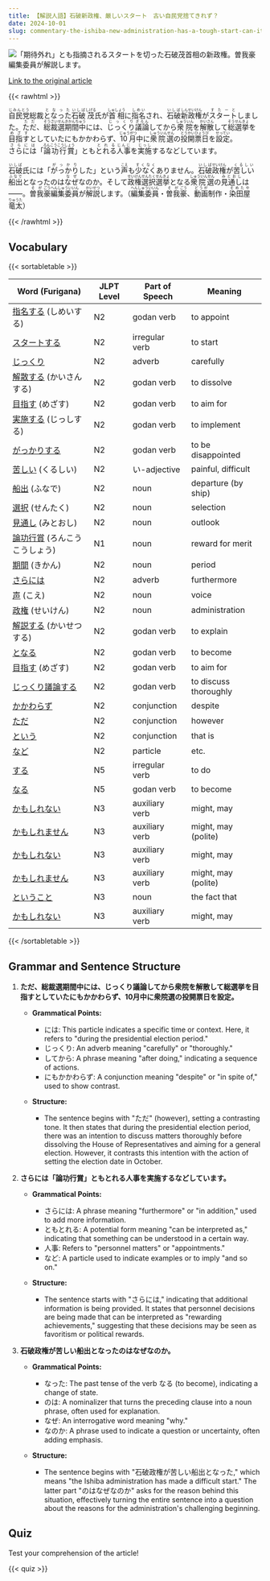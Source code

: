 ```yaml
---
title: 【解説人語】石破新政権、厳しいスタート　古い自民党捨てきれず？
date: 2024-10-01
slug: commentary-the-ishiba-new-administration-has-a-tough-start-can-it-shed-the-old-liberal-democratic-party
---
```


![「期待外れ」とも指摘されるスタートを切った石破茂首相の新政権。曽我豪編集委員が解説します。](https://www.asahicom.jp/imgopt/img/cc64e6a698/comm_L/AS20241001003067.jpg "「期待外れ」とも指摘されるスタートを切った石破茂首相の新政権。曽我豪編集委員が解説します。")

[Link to the original article](https://asahi.com/articles/ASSB13437SB1UTIL00TM.html?iref=pc_politics_top__n)

{{< rawhtml >}}
<p><ruby>自民党<rt>じみんとう</rt></ruby>総裁<ruby>となった<rt>となった</rt></ruby><ruby>石破<rt>いしば</rt></ruby><ruby>茂<rt>しげる</rt></ruby>氏が<ruby>首相<rt>しゅしょう</rt></ruby>に<ruby>指名<rt>しめい</rt></ruby>され、<ruby>石破<rt>いしば</rt></ruby><ruby>新政権<rt>しんせいけん</rt></ruby>が<ruby>スタート<rt>すたーと</rt></ruby>しました。<ruby>ただ<rt>ただ</rt></ruby>、<ruby>総裁選<rt>そうさいせん</rt></ruby><ruby>期間中<rt>きかんちゅう</rt></ruby>には、<ruby>じっくり<rt>じっくり</rt></ruby><ruby>議論<rt>ぎろん</rt></ruby>してから<ruby>衆院<rt>しゅういん</rt></ruby>を<ruby>解散<rt>かいさん</rt></ruby>して<ruby>総選挙<rt>そうせんきょ</rt></ruby>を<ruby>目指す<rt>めざす</rt></ruby>としていたにもかかわらず、<ruby>10月<rt>じゅうがつ</rt></ruby>中に<ruby>衆院選<rt>しゅういんせん</rt></ruby>の<ruby>投開票日<rt>とうかいひょうび</rt></ruby>を<ruby>設定<rt>せってい</rt></ruby>。<ruby>さらには<rt>さらには</rt></ruby>「<ruby>論功行賞<rt>ろんこうこうしょう</rt></ruby>」とも<ruby>とれる<rt>とれる</rt></ruby><ruby>人事<rt>じんじ</rt></ruby>を<ruby>実施<rt>じっし</rt></ruby>するなどしています。</p>

<p><ruby>石破<rt>いしば</rt></ruby>氏には「<ruby>がっかり<rt>がっかり</rt></ruby>した」という<ruby>声<rt>こえ</rt></ruby>も<ruby>少なく<rt>すくなく</rt></ruby>ありません。<ruby>石破<rt>いしば</rt></ruby><ruby>政権<rt>せいけん</rt></ruby>が<ruby>苦しい<rt>くるしい</rt></ruby><ruby>船出<rt>ふなで</rt></ruby>となったのは<ruby>なぜ<rt>なぜ</rt></ruby>なのか。そして<ruby>政権<rt>せいけん</rt></ruby><ruby>選択<rt>せんたく</rt></ruby><ruby>選挙<rt>せんきょ</rt></ruby>となる<ruby>衆院選<rt>しゅういんせん</rt></ruby>の<ruby>見通し<rt>みとおし</rt></ruby>は――。<ruby>曽我<rt>そが</rt></ruby><ruby>豪<rt>ごう</rt></ruby><ruby>編集委員<rt>へんしゅういいん</rt></ruby>が<ruby>解説<rt>かいせつ</rt></ruby>します。（<ruby>編集委員<rt>へんしゅういいん</rt></ruby>・<ruby>曽我<rt>そが</rt></ruby><ruby>豪<rt>ごう</rt></ruby>、<ruby>動画<rt>どうが</rt></ruby>制作・<ruby>染田屋<rt>そめたや</rt></ruby><ruby>竜太<rt>りゅうた</rt></ruby>）</p>
{{< /rawhtml >}}

## Vocabulary


{{< sortabletable >}}

| Word (Furigana)       | JLPT Level | Part of Speech        | Meaning                          |
|-----------------------|------------|-----------------------|----------------------------------|
|[指名する](https://jisho.org/search/%E6%8C%87%E5%90%8D%E3%81%99%E3%82%8B) (しめいする)| N2         | godan verb            | to appoint                       |
|[スタートする](https://jisho.org/search/%E3%82%B9%E3%82%BF%E3%83%BC%E3%83%88%E3%81%99%E3%82%8B)| N2         | irregular verb        | to start                         |
|[じっくり](https://jisho.org/search/%E3%81%98%E3%81%A3%E3%81%8F%E3%82%8A)| N2         | adverb                | carefully                        |
|[解散する](https://jisho.org/search/%E8%A7%A3%E6%95%A3%E3%81%99%E3%82%8B) (かいさんする)| N2         | godan verb            | to dissolve                      |
|[目指す](https://jisho.org/search/%E7%9B%AE%E6%8C%87%E3%81%99) (めざす)| N2         | godan verb            | to aim for                      |
|[実施する](https://jisho.org/search/%E5%AE%9F%E6%96%BD%E3%81%99%E3%82%8B) (じっしする)| N2         | godan verb            | to implement                     |
|[がっかりする](https://jisho.org/search/%E3%81%8C%E3%81%A3%E3%81%8B%E3%82%8A%E3%81%99%E3%82%8B)| N2         | godan verb            | to be disappointed               |
|[苦しい](https://jisho.org/search/%E8%8B%A6%E3%81%97%E3%81%84) (くるしい)| N2         | い-adjective          | painful, difficult               |
|[船出](https://jisho.org/search/%E8%88%B9%E5%87%BA) (ふなで)| N2         | noun                  | departure (by ship)              |
|[選択](https://jisho.org/search/%E9%81%B8%E6%8A%9E) (せんたく)| N2         | noun                  | selection                        |
|[見通し](https://jisho.org/search/%E8%A6%8B%E9%80%9A%E3%81%97) (みとおし)| N2         | noun                  | outlook                          |
|[論功行賞](https://jisho.org/search/%E8%AB%96%E5%8A%9F%E8%A1%8C%E8%B3%9E) (ろんこうこうしょう)| N1 | noun                  | reward for merit                 |
|[期間](https://jisho.org/search/%E6%9C%9F%E9%96%93) (きかん)| N2         | noun                  | period                           |
|[さらには](https://jisho.org/search/%E3%81%95%E3%82%89%E3%81%AB%E3%81%AF)| N2         | adverb                | furthermore                      |
|[声](https://jisho.org/search/%E5%A3%B0) (こえ)| N2         | noun                  | voice                            |
|[政権](https://jisho.org/search/%E6%94%BF%E6%A8%A9) (せいけん)| N2         | noun                  | administration                   |
|[解説する](https://jisho.org/search/%E8%A7%A3%E8%AA%AC%E3%81%99%E3%82%8B) (かいせつする)| N2         | godan verb            | to explain                       |
|[となる](https://jisho.org/search/%E3%81%A8%E3%81%AA%E3%82%8B)| N2         | godan verb            | to become                        |
|[目指す](https://jisho.org/search/%E7%9B%AE%E6%8C%87%E3%81%99) (めざす)| N2         | godan verb            | to aim for                      |
|[じっくり議論する](https://jisho.org/search/%E3%81%98%E3%81%A3%E3%81%8F%E3%82%8A%E8%AD%B0%E8%AB%96%E3%81%99%E3%82%8B)| N2         | godan verb            | to discuss thoroughly            |
|[かかわらず](https://jisho.org/search/%E3%81%8B%E3%81%8B%E3%82%8F%E3%82%89%E3%81%9A)| N2         | conjunction           | despite                          |
|[ただ](https://jisho.org/search/%E3%81%9F%E3%81%A0)| N2         | conjunction           | however                          |
|[という](https://jisho.org/search/%E3%81%A8%E3%81%84%E3%81%86)| N2         | conjunction           | that is                         |
|[など](https://jisho.org/search/%E3%81%AA%E3%81%A9)| N2         | particle              | etc.                             |
|[する](https://jisho.org/search/%E3%81%99%E3%82%8B)| N5         | irregular verb        | to do                           |
|[なる](https://jisho.org/search/%E3%81%AA%E3%82%8B)| N5         | godan verb            | to become                       |
|[かもしれない](https://jisho.org/search/%E3%81%8B%E3%82%82%E3%81%97%E3%82%8C%E3%81%AA%E3%81%84)| N3         | auxiliary verb        | might, may                      |
|[かもしれません](https://jisho.org/search/%E3%81%8B%E3%82%82%E3%81%97%E3%82%8C%E3%81%BE%E3%81%9B%E3%82%93)| N3         | auxiliary verb        | might, may (polite)            |
|[かもしれない](https://jisho.org/search/%E3%81%8B%E3%82%82%E3%81%97%E3%82%8C%E3%81%AA%E3%81%84)| N3         | auxiliary verb        | might, may                      |
|[かもしれません](https://jisho.org/search/%E3%81%8B%E3%82%82%E3%81%97%E3%82%8C%E3%81%BE%E3%81%9B%E3%82%93)| N3         | auxiliary verb        | might, may (polite)            |
|[ということ](https://jisho.org/search/%E3%81%A8%E3%81%84%E3%81%86%E3%81%93%E3%81%A8)| N3         | noun                  | the fact that                   |
|[かもしれない](https://jisho.org/search/%E3%81%8B%E3%82%82%E3%81%97%E3%82%8C%E3%81%AA%E3%81%84)| N3         | auxiliary verb        | might, may                      |

{{< /sortabletable >}}


## Grammar and Sentence Structure

1. **ただ、総裁選期間中には、じっくり議論してから衆院を解散して総選挙を目指すとしていたにもかかわらず、10月中に衆院選の投開票日を設定。**

   - **Grammatical Points:**
     - には: This particle indicates a specific time or context. Here, it refers to "during the presidential election period."
     - じっくり: An adverb meaning "carefully" or "thoroughly."
     - してから: A phrase meaning "after doing," indicating a sequence of actions.
     - にもかかわらず: A conjunction meaning "despite" or "in spite of," used to show contrast.
   
   - **Structure:**
     - The sentence begins with "ただ" (however), setting a contrasting tone. It then states that during the presidential election period, there was an intention to discuss matters thoroughly before dissolving the House of Representatives and aiming for a general election. However, it contrasts this intention with the action of setting the election date in October.

2. **さらには「論功行賞」ともとれる人事を実施するなどしています。**

   - **Grammatical Points:**
     - さらには: A phrase meaning "furthermore" or "in addition," used to add more information.
     - ともとれる: A potential form meaning "can be interpreted as," indicating that something can be understood in a certain way.
     - 人事: Refers to "personnel matters" or "appointments."
     - など: A particle used to indicate examples or to imply "and so on."
   
   - **Structure:**
     - The sentence starts with "さらには," indicating that additional information is being provided. It states that personnel decisions are being made that can be interpreted as "rewarding achievements," suggesting that these decisions may be seen as favoritism or political rewards.

3. **石破政権が苦しい船出となったのはなぜなのか。**

   - **Grammatical Points:**
     - なった: The past tense of the verb なる (to become), indicating a change of state.
     - のは: A nominalizer that turns the preceding clause into a noun phrase, often used for explanation.
     - なぜ: An interrogative word meaning "why."
     - なのか: A phrase used to indicate a question or uncertainty, often adding emphasis.
   
   - **Structure:**
     - The sentence begins with "石破政権が苦しい船出となった," which means "the Ishiba administration has made a difficult start." The latter part "のはなぜなのか" asks for the reason behind this situation, effectively turning the entire sentence into a question about the reasons for the administration's challenging beginning.

## Quiz

Test your comprehension of the article!

{{< quiz >}}